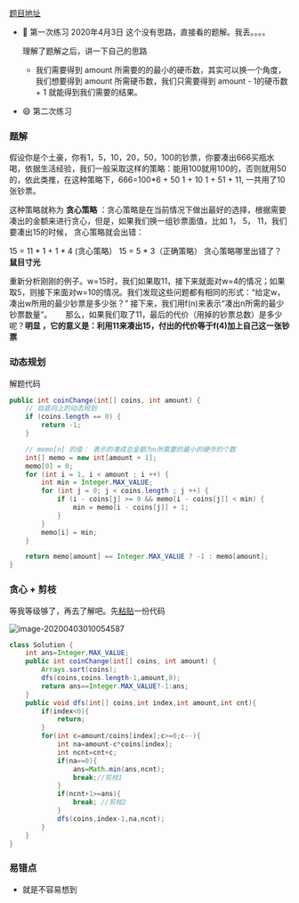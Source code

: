 [题目地址](https://leetcode-cn.com/problems/coin-change/)



- :slightly_smiling_face: 第一次练习 2020年4月3日 这个没有思路，直接看的题解。我丢。。。。

	理解了题解之后，讲一下自己的思路

	- 我们需要得到 amount 所需要的的最小的硬币数，其实可以换一个角度，我们想要得到 amount 所需硬币数，我们只需要得到 amount - 1的硬币数 + 1 就能得到我们需要的结果。

- :smile: 第二次练习 

### 题解

假设你是个土豪，你有1，5，10，20，50，100的钞票，你要凑出666买瓶水喝，依据生活经验，我们一般采取这样的策略：能用100就用100的，否则就用50的，依此类推，在这种策略下，666=100*6 + 50 1 + 10 1 + 51 + 11, 一共用了10张钞票。

这种策略就称为 **贪心策略** ：贪心策略是在当前情况下做出最好的选择，根据需要凑出的金额来进行贪心，但是，如果我们换一组钞票面值，比如 1， 5， 11，我们要凑出15的时候， 贪心策略就会出错：

15 = 11 * 1 + 1 * 4 (贪心策略）
15 = 5 * 3（正确策略）
贪心策略哪里出错了？
**鼠目寸光**

重新分析刚刚的例子。w=15时，我们如果取11，接下来就面对w=4的情况；如果取5，则接下来面对w=10的情况。我们发现这些问题都有相同的形式：“给定w，凑出w所用的最少钞票是多少张？” 接下来，我们用f(n)来表示“凑出n所需的最少钞票数量”。　　
那么，如果我们取了11，最后的代价（用掉的钞票总数）是多少呢？**明显 ，它的意义是：利用11来凑出15，付出的代价等于f(4)加上自己这一张钞票**

### 动态规划

解题代码

```java
public int coinChange(int[] coins, int amount) {
    // 自底向上的动态规划
    if (coins.length == 0) {
        return -1;
    }

    // memo[n] 的值： 表示的凑成总金额为n所需要的最小的硬币的个数
    int[] memo = new int[amount + 1];
    memo[0] = 0;
    for (int i = 1, i < amount ; i ++) {
        int min = Integer.MAX_VALUE;
        for (int j = 0; j < coins.length ; j ++) {
            if (i - coins[j] >= 0 && memo[i - coins[j]] < min) {
                min = memo[i - coins[j]] + 1;
            }
        }
        memo[i] = min;
    }

    return memo[amount] == Integer.MAX_VALUE ? -1 : memo[amount];
}
```





### 贪心 + 剪枝

等我等级够了，再去了解吧。先<u>粘贴</u>一份代码

![image-20200403010054587](https://gitee.com/xiaoxiunique/picgo-image/raw/master/image-20200403010054587.png)

```java
class Solution {
    int ans=Integer.MAX_VALUE;
    public int coinChange(int[] coins, int amount) {
        Arrays.sort(coins);
        dfs(coins,coins.length-1,amount,0);
        return ans==Integer.MAX_VALUE?-1:ans;
    }
    public void dfs(int[] coins,int index,int amount,int cnt){
        if(index<0){
            return;
        }
        for(int c=amount/coins[index];c>=0;c--){
            int na=amount-c*coins[index];
            int ncnt=cnt+c;
            if(na==0){
                ans=Math.min(ans,ncnt);
                break;//剪枝1
            }
            if(ncnt+1>=ans){
                break; //剪枝2
            }
            dfs(coins,index-1,na,ncnt);
        }
    }
}
```



### 易错点

- 就是不容易想到
